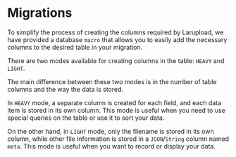 # Migrations

To simplify the process of creating the columns required by Larupload, we have provided a database `macro` that allows you to easily add the necessary columns to the desired table in your migration.

There are two modes available for creating columns in the table: `HEAVY` and `LIGHT`.&#x20;

The main difference between these two modes is in the number of table columns and the way the data is stored.

In `HEAVY` mode, a separate column is created for each field, and each data item is stored in its own column. This mode is useful when you need to use special queries on the table or use it to sort your data.

On the other hand, in `LIGHT` mode, only the filename is stored in its own column, while other file information is stored in a `JSON`/`String` column named `meta`. This mode is useful when you want to record or display your data.

